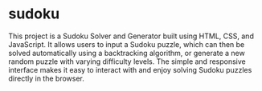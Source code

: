 # sudoku
This project is a Sudoku Solver and Generator built using HTML, CSS, and JavaScript. It allows users to input a Sudoku puzzle, which can then be solved automatically using a backtracking algorithm, or generate a new random puzzle with varying difficulty levels. The simple and responsive interface makes it easy to interact with and enjoy solving Sudoku puzzles directly in the browser.
